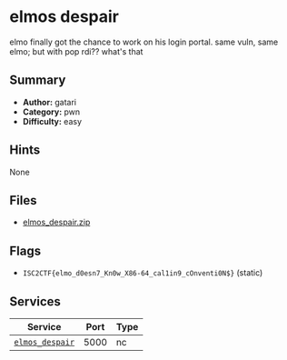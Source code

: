 # elmos despair
elmo finally got the chance to work on his login portal. same vuln, same elmo; but with pop rdi?? what's that

## Summary
- **Author:** gatari
- **Category:** pwn
- **Difficulty:** easy


## Hints
None

## Files
- [elmos_despair.zip](dist/elmos_despair.zip)

## Flags
- `ISC2CTF{elmo_d0esn7_Kn0w_X86-64_cal1in9_cOnventi0N$}` (static)

## Services
| Service | Port | Type |
| ------- | ---- | ---- |
| [`elmos_despair`](service/elmos_despair) | 5000 | nc |
